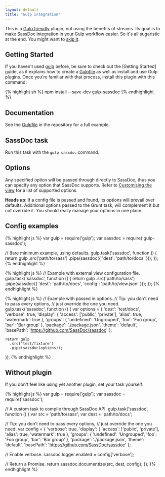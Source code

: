```yaml
---
layout: default
title: "Gulp integration"
---
```


This is a [Gulp friendly](https://github.com/gulpjs/gulp/blob/master/docs/writing-a-plugin/README.md#about-streams) plugin, not using the benefits of streams.
Its goal is to make SassDoc integration in your Gulp workflow easier.
So it's all sugaristic at the end. You might want to [skip it](#without-plugin).

## Getting Started

If you haven't used [gulp](http://gulpjs.com) before, be sure to check out the [Getting Started] guide, as it explains how to create a [Gulpfile](https://github.com/gulpjs/gulp/blob/master/docs/getting-started.md#getting-started) as well as install and use Gulp plugins. Once you're familiar with that process, install this plugin with this command:

{% highlight sh %}
npm install --save-dev gulp-sassdoc
{% endhighlight %}

## Documentation

See the [Gulpfile](https://github.com/sassdoc/gulp-sassdoc/blob/master/Gulpfile.js) in the repository for a full example.

## SassDoc task

Run this task with the `gulp sassdoc` command.

## Options

Any specified option will be passed through directly to SassDoc, thus you can specify any option that SassDoc supports. Refer to [Customising the view](/customising-the-view) for a list of supported options.

<p class="note  note--info"><strong>Heads up</strong>: If a config file is passed and found, its options will prevail over defaults.
Additional options passed to the Grunt task, will complement it but not override it.
You should really manage your options in one place.</p>

## Config examples

{% highlight js %}
var gulp = require('gulp');
var sassdoc = require('gulp-sassdoc');

// Bare minimum example, using defaults.
gulp.task('sassdoc', function () {
  return gulp
    .src('path/to/sass')
    .pipe(sassdoc({
      'dest': 'path/to/docs'
    }));
});
{% endhighlight %}

{% highlight js %}
// Example with external view configuration file.
gulp.task('sassdoc', function () {
  return gulp
    .src('path/to/sass')
    .pipe(sassdoc({
      'dest': 'path/to/docs',
      'config': 'path/to/view.json'
    }));
});
{% endhighlight %}

{% highlight js %}
// Example with passed in options.
// Tip: you don't need to pass every options,
// just override the one you need.
gulp.task('sassdoc', function () {
  var options = {
      'dest': 'test/docs',
      'verbose': true,
      'display': {
        'access': ['public', 'private'],
        'alias': true,
        'watermark': true
      },
      'groups': {
        'undefined': 'Ungrouped',
        'foo': 'Foo group',
        'bar': 'Bar group'
      },
      'package': './package.json',
      'theme': 'default',
      'basePath': 'https://github.com/SassDoc/sassdoc'
    };

    return gulp
      .src('test/fixture')
      .pipe(sassdoc(options));
});
{% endhighlight %}

## Without plugin

If you don't feel like using yet another plugin, set your task yourself:

{% highlight js %}
var gulp = require('gulp');
var sassdoc = require('sassdoc');

// A custom task to compile through SassDoc API.
gulp.task('sassdoc', function () {
  var src = 'path/to/sass';
  var dest = 'path/to/docs';

  // Tip: you don't need to pass every options,
  // just override the one you need.
  var config = {
    'verbose': true,
    'display': {
      'access': ['public', 'private'],
      'alias': true,
      'watermark': true
    },
    'groups': {
      'undefined': 'Ungrouped',
      'foo': 'Foo group',
      'bar': 'Bar group'
    },
    'package': './package.json',
    'theme': 'default',
    'basePath': 'https://github.com/SassDoc/sassdoc'
  };

  // Enable verbose.
  sassdoc.logger.enabled = config['verbose'];

  // Return a Promise.
  return sassdoc.documentize(src, dest, config);
});
{% endhighlight %}
